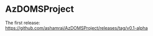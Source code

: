 # AzDOMSProject

The first release: https://github.com/ashamrai/AzDOMSProject/releases/tag/v0.1-alpha
